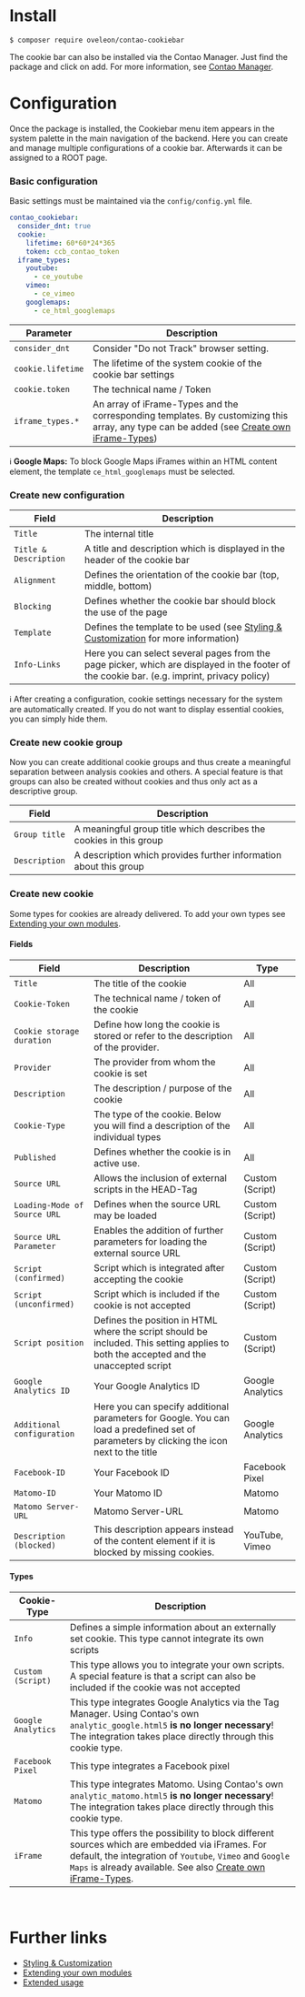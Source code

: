 # Install
```
$ composer require oveleon/contao-cookiebar
```

The cookie bar can also be installed via the Contao Manager. Just find the package and click on add. For more information, see [Contao Manager](https://docs.contao.org/manual/de/installation/erweiterungen-installieren/).
 
# Configuration
Once the package is installed, the Cookiebar menu item appears in the system palette in the main navigation of the backend. Here you can create and manage multiple configurations of a cookie bar. Afterwards it can be assigned to a ROOT page.

### Basic configuration
Basic settings must be maintained via the `config/config.yml` file.

```yaml
contao_cookiebar:
  consider_dnt: true
  cookie:
    lifetime: 60*60*24*365
    token: ccb_contao_token
  iframe_types:
    youtube: 
      - ce_youtube
    vimeo: 
      - ce_vimeo
    googlemaps:
      - ce_html_googlemaps
```

Parameter | Description
---------- | -----------
`consider_dnt` | Consider "Do not Track" browser setting.
`cookie.lifetime` | The lifetime of the system cookie of the cookie bar settings
`cookie.token` | The technical name / Token
`iframe_types.*` | An array of iFrame-Types and the corresponding templates. By customizing this array, any type can be added (see [Create own iFrame-Types](EXTENDING.md#create-own-iframe-types))

ℹ __Google Maps:__ To block Google Maps iFrames within an HTML content element, the template `ce_html_googlemaps` must be selected.

### Create new configuration

Field | Description
---------- | -----------
`Title` | The internal title
`Title & Description` | A title and description which is displayed in the header of the cookie bar
`Alignment` | Defines the orientation of the cookie bar (top, middle, bottom)
`Blocking` | Defines whether the cookie bar should block the use of the page
`Template` | Defines the template to be used (see [Styling & Customization](CUSTOMIZATION.md) for more information)
`Info-Links` | Here you can select several pages from the page picker, which are displayed in the footer of the cookie bar. (e.g. imprint, privacy policy)

ℹ After creating a configuration, cookie settings necessary for the system are automatically created. If you do not want to display essential cookies, you can simply hide them.

### Create new cookie group
Now you can create additional cookie groups and thus create a meaningful separation between analysis cookies and others. A special feature is that groups can also be created without cookies and thus only act as a descriptive group.

Field | Description
---------- | -----------
`Group title` | A meaningful group title which describes the cookies in this group
`Description` | A description which provides further information about this group

### Create new cookie
Some types for cookies are already delivered. To add your own types see [Extending your own modules](EXTENDING.md).

#### Fields
Field | Description | Type
---------- | ----------- | -----------
`Title` | The title of the cookie | All
`Cookie-Token` | The technical name / token of the cookie | All
`Cookie storage duration` | Define how long the cookie is stored or refer to the description of the provider. | All
`Provider` | The provider from whom the cookie is set | All
`Description` | The description / purpose of the cookie | All
`Cookie-Type` | The type of the cookie. Below you will find a description of the individual types | All
`Published` | Defines whether the cookie is in active use. | All
`Source URL` | Allows the inclusion of external scripts in the HEAD-Tag | Custom (Script)
`Loading-Mode of Source URL` | Defines when the source URL may be loaded | Custom (Script)
`Source URL Parameter` | Enables the addition of further parameters for loading the external source URL | Custom (Script)
`Script (confirmed)` | Script which is integrated after accepting the cookie | Custom (Script)
`Script (unconfirmed)` | Script which is included if the cookie is not accepted | Custom (Script)
`Script position` | Defines the position in HTML where the script should be included. This setting applies to both the accepted and the unaccepted script | Custom (Script)
`Google Analytics ID` | Your Google Analytics ID | Google Analytics
`Additional configuration` | Here you can specify additional parameters for Google. You can load a predefined set of parameters by clicking the icon next to the title | Google Analytics
`Facebook-ID` | Your Facebook ID | Facebook Pixel
`Matomo-ID` | Your Matomo ID | Matomo
`Matomo Server-URL` | Matomo Server-URL | Matomo
`Description (blocked)` | This description appears instead of the content element if it is blocked by missing cookies. | YouTube, Vimeo
 
#### Types
Cookie-Type | Description
---------- | -----------
`Info` | Defines a simple information about an externally set cookie. This type cannot integrate its own scripts
`Custom (Script)` | This type allows you to integrate your own scripts. A special feature is that a script can also be included if the cookie was not accepted
`Google Analytics` | This type integrates Google Analytics via the Tag Manager. Using Contao's own `analytic_google.html5` __is no longer necessary__! The integration takes place directly through this cookie type.
`Facebook Pixel` | This type integrates a Facebook pixel
`Matomo` | This type integrates Matomo. Using Contao's own `analytic_matomo.html5` __is no longer necessary__! The integration takes place directly through this cookie type.
`iFrame` | This type offers the possibility to block different sources which are embedded via iFrames. For default, the integration of `Youtube`, `Vimeo` and `Google Maps` is already available. See also [Create own iFrame-Types](EXTENDING.md#create-own-iframe-types).

<br/>

# Further links
- [Styling & Customization](CUSTOMIZATION.md)
- [Extending your own modules](EXTENDING.md)
- [Extended usage](EXTENDED_USAGE.md)
